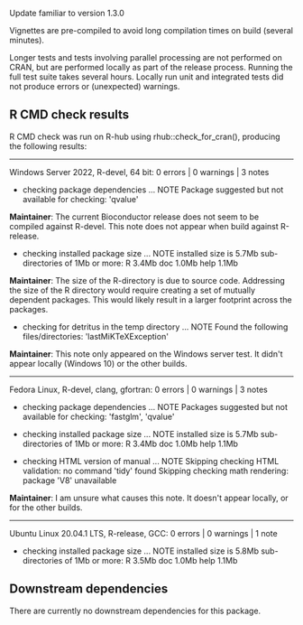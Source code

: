 Update familiar to version 1.3.0

Vignettes are pre-compiled to avoid long compilation times on build (several minutes).

Longer tests and tests involving parallel processing are not performed on CRAN, but are performed locally as part of the release process. Running the full test suite takes several hours. Locally run unit and integrated tests did not produce errors or (unexpected) warnings.



## R CMD check results

R CMD check was run on R-hub using rhub::check_for_cran(), producing the following results:

----------------------------------
Windows Server 2022, R-devel, 64 bit:
0 errors | 0 warnings | 3 notes

* checking package dependencies ... NOTE
  Package suggested but not available for checking: 'qvalue'
  
**Maintainer**: The current Bioconductor release does not seem to be compiled against R-devel. This note does not appear when build against R-release.

* checking installed package size ... NOTE
  installed size is  5.7Mb
  sub-directories of 1Mb or more:
    R      3.4Mb
    doc    1.0Mb
    help   1.1Mb
    
**Maintainer**: The size of the R-directory is due to source code. Addressing the size of the R directory would require creating a set of mutually dependent  packages. This would likely result in a larger footprint across the packages.  
    
* checking for detritus in the temp directory ... NOTE
Found the following files/directories:
  'lastMiKTeXException'

**Maintainer**: This note only appeared on the Windows server test. It didn't appear locally (Windows 10) or the other builds.


----------------------------------
Fedora Linux, R-devel, clang, gfortran:
0 errors | 0 warnings | 3 notes

* checking package dependencies ... NOTE
Packages suggested but not available for checking: 'fastglm', 'qvalue'

* checking installed package size ... NOTE
  installed size is  5.7Mb
  sub-directories of 1Mb or more:
    R      3.4Mb
    doc    1.0Mb
    help   1.1Mb
    
* checking HTML version of manual ... NOTE
Skipping checking HTML validation: no command 'tidy' found
Skipping checking math rendering: package 'V8' unavailable


**Maintainer**: I am unsure what causes this note. It doesn't appear locally, or for the other builds.



----------------------------------
Ubuntu Linux 20.04.1 LTS, R-release, GCC:
0 errors | 0 warnings | 1 note

* checking installed package size ... NOTE
  installed size is  5.8Mb
  sub-directories of 1Mb or more:
    R      3.5Mb
    doc    1.0Mb
    help   1.1Mb




## Downstream dependencies

There are currently no downstream dependencies for this package.
